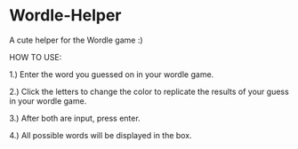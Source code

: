 # Wordle-Helper

A cute helper for the Wordle game :)

HOW TO USE:

1.) Enter the word you guessed on in your wordle game. 

2.) Click the letters to change the color to replicate the results of your guess in your wordle game.

3.) After both are input, press enter.

4.) All possible words will be displayed in the box.
